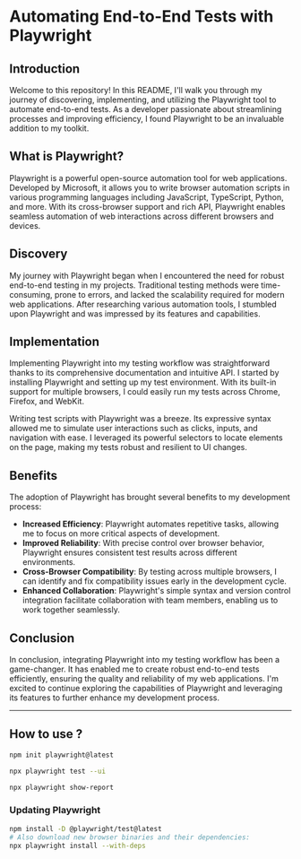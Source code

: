 # Automating End-to-End Tests with Playwright

## Introduction

Welcome to this repository! In this README, I'll walk you through my journey of discovering, implementing, and utilizing the Playwright tool to automate end-to-end tests. As a developer passionate about streamlining processes and improving efficiency, I found Playwright to be an invaluable addition to my toolkit.

## What is Playwright?

Playwright is a powerful open-source automation tool for web applications. Developed by Microsoft, it allows you to write browser automation scripts in various programming languages including JavaScript, TypeScript, Python, and more. With its cross-browser support and rich API, Playwright enables seamless automation of web interactions across different browsers and devices.

## Discovery

My journey with Playwright began when I encountered the need for robust end-to-end testing in my projects. Traditional testing methods were time-consuming, prone to errors, and lacked the scalability required for modern web applications. After researching various automation tools, I stumbled upon Playwright and was impressed by its features and capabilities.

## Implementation

Implementing Playwright into my testing workflow was straightforward thanks to its comprehensive documentation and intuitive API. I started by installing Playwright and setting up my test environment. With its built-in support for multiple browsers, I could easily run my tests across Chrome, Firefox, and WebKit.

Writing test scripts with Playwright was a breeze. Its expressive syntax allowed me to simulate user interactions such as clicks, inputs, and navigation with ease. I leveraged its powerful selectors to locate elements on the page, making my tests robust and resilient to UI changes.

## Benefits

The adoption of Playwright has brought several benefits to my development process:

- **Increased Efficiency**: Playwright automates repetitive tasks, allowing me to focus on more critical aspects of development.
- **Improved Reliability**: With precise control over browser behavior, Playwright ensures consistent test results across different environments.
- **Cross-Browser Compatibility**: By testing across multiple browsers, I can identify and fix compatibility issues early in the development cycle.
- **Enhanced Collaboration**: Playwright's simple syntax and version control integration facilitate collaboration with team members, enabling us to work together seamlessly.

## Conclusion

In conclusion, integrating Playwright into my testing workflow has been a game-changer. It has enabled me to create robust end-to-end tests efficiently, ensuring the quality and reliability of my web applications. I'm excited to continue exploring the capabilities of Playwright and leveraging its features to further enhance my development process.

___

## How to use ?

```bash
npm init playwright@latest
```

```bash
npx playwright test --ui
```

```bash
npx playwright show-report
```

### Updating Playwright

```bash
npm install -D @playwright/test@latest
# Also download new browser binaries and their dependencies:
npx playwright install --with-deps
```